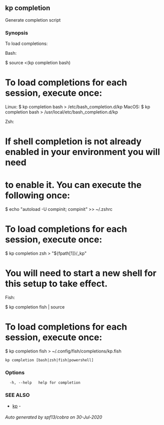 ## kp completion

Generate completion script

### Synopsis

To load completions:

Bash:

$ source <(kp completion bash)

# To load completions for each session, execute once:
Linux:
  $ kp completion bash > /etc/bash_completion.d/kp
MacOS:
  $ kp completion bash > /usr/local/etc/bash_completion.d/kp

Zsh:

# If shell completion is not already enabled in your environment you will need
# to enable it.  You can execute the following once:

$ echo "autoload -U compinit; compinit" >> ~/.zshrc

# To load completions for each session, execute once:
$ kp completion zsh > "${fpath[1]}/_kp"

# You will need to start a new shell for this setup to take effect.

Fish:

$ kp completion fish | source

# To load completions for each session, execute once:
$ kp completion fish > ~/.config/fish/completions/kp.fish


```
kp completion [bash|zsh|fish|powershell]
```

### Options

```
  -h, --help   help for completion
```

### SEE ALSO

* [kp](kp.md)	 - 

###### Auto generated by spf13/cobra on 30-Jul-2020
